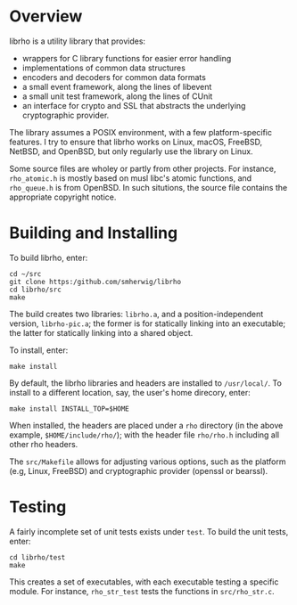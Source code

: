 Overview
========
librho is a utility library that provides:

- wrappers for C library functions for easier error handling
- implementations of common data structures
- encoders and decoders for common data formats
- a small event framework, along the lines of libevent
- a small unit test framework, along the lines of CUnit
- an interface for crypto and SSL that abstracts the underlying
  cryptographic provider.

The library assumes a POSIX environment, with a few platform-specific features.
I try to ensure that librho works on Linux, macOS, FreeBSD, NetBSD, and
OpenBSD, but only regularly use the library on Linux.

Some source files are wholey or partly from other projects.  For instance,
`rho_atomic.h` is mostly based on musl libc's atomic functions, and
`rho_queue.h` is from OpenBSD.  In such situtions, the source file
contains the appropriate copyright notice.


<a name="building"/> Building and Installing
============================================
To build librho, enter:

```
cd ~/src
git clone https:/github.com/smherwig/librho
cd librho/src
make
```

The build creates two libraries: `librho.a`, and a position-independent
version, `librho-pic.a`; the former is for statically linking into an
executable; the latter for statically linking into a shared object.


To install, enter:

```
make install
```

By default, the librho libraries and headers are installed to `/usr/local/`.
To install to a different location, say, the user's home direcory, enter:

```
make install INSTALL_TOP=$HOME
```

When installed, the headers are placed under a `rho` directory (in the above
example, `$HOME/include/rho/`); with the header file `rho/rho.h`
including all other rho headers.


The `src/Makefile` allows for adjusting various options, such as the platform
(e.g, Linux, FreeBSD) and cryptographic provider (openssl or bearssl).


<a name="testing"/> Testing
===========================
A fairly incomplete set of unit tests exists under `test`.  To build the unit
tests, enter:

```
cd librho/test
make
```

This creates a set of executables, with each executable testing a specific
module.  For instance, `rho_str_test` tests the functions in `src/rho_str.c`.
